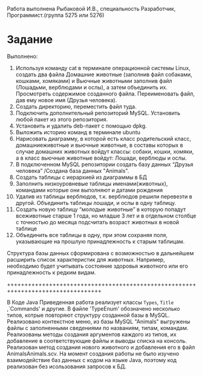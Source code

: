  Работа выполнена Рыбаковой И.В., специальность Разработчик, Программист.(группа 5275 или 5276)
# Задание
Выполнено:
 
1. Используя команду cat в терминале операционной системы Linux, создать два файла Домашние животные (заполнив файл собаками, кошками,
хомяками) и Вьючные животными заполнив файл (Лошадьми, верблюдами и ослы), а затем объединить их. Просмотреть содержимое созданного файла.
Переименовать файл, дав ему новое имя (Друзья человека).
2. Создать директорию, переместить файл туда.
3. Подключить дополнительный репозиторий MySQL. Установить любой пакет из этого репозитория.
4. Установить и удалить deb-пакет с помощью dpkg.
5. Выложить историю команд в терминале ubuntu
6. Нарисовать диаграмму, в которой есть класс родительский класс, домашниеживотные и вьючные животные, в составы которых в случае домашних
животных войдут классы: собаки, кошки, хомяки, а в класс вьючные животные войдут: Лошади, верблюды и ослы.
7. В подключенном MySQL репозитории создать базу данных “Друзья человека” /Coздана база данных "Animals".
8. Создать таблицы с иерархией из диаграммы в БД
9. Заполнить низкоуровневые таблицы именами(животных), командами которые они выполняют и датами рождения
10. Удалив из таблицы верблюдов, т.к. верблюдов решили перевезти в другой. Объединить таблицы лошади, и ослы в одну таблицу.
11. Создать новую таблицу “молодые животные” в которую попадут всеживотные старше 1 года, но младше 3 лет и в отдельном столбце с точностью
до месяца подсчитать возраст животных в новой таблице
12. Объединить все таблицы в одну, при этом сохраняя поля, указывающие на прошлую принадлежность к старым таблицам.

Структура базы данных сформирована с возможностью в дальнейшем расширить список характеристик для животных. Например, необходимо будет учитывать состояние здоровья животного или его принадлежность к редким видам.

+++++++++++++++++++++++++++++++++++++++++++++++++++++++++++++++++++++++++++++++++

В Коде Java Приведенная работа реализует классы  `Types`, `Title` ,`Commands' и другие. В файле  'TypeEnum' обозначено несколько типов, котрые повторяют структуру созданной базы в MySQL. Реализовано контекстное меню, из базы MySQL "Animals" выгружены файлы с заполненными сведениями по названиям, типам, командам. Реализованы методы создания аргументов каждого из типов, их добавление в соответствующие файлы и выводы списка на консоль. Реализован метод создания нового животного и добавления его в файл AnimalsAnimals.scv.
На момент создания работы не было изучено взаимодействие баз данных с кодом на языке Java, поэтому код реализован без исользования запросов к БД.
